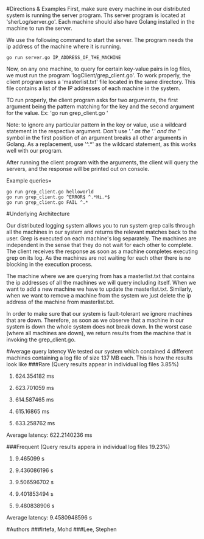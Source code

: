 #Directions & Examples
First, make sure every machine in our distributed system is running the server program. Ths server program is located at 'sherLog/server.go'. Each machine should also have Golang installed in the machine to run the server.

We use the following command to start the server. The program needs the ip address of the machine where it is running.
```
go run server.go IP_ADDRESS_OF_THE_MACHINE
```


Now, on any one machine, to query for certain key-value pairs in log files, we must run the program 'logClient/grep_client.go'. To work properly, the client program uses a 'masterlist.txt' file located in the same directory. This file contains a list of the IP addresses of each machine in the system.

TO run properly, the client program asks for two arguments, the first argument being the pattern matching for the key and the second argument for the value.
Ex: 'go run grep_client.go <keyPattern> <valuePattern>'

Note: to ignore any particular pattern in the key or value, use a wildcard statement in the respective argument. Don't use '.*' as the '.' and the '*' symbol in the first position of an argument breaks all other arguments in Golang. As a replacement, use '^.*' as the wildcard statement, as this works well with our program.

After running the client program with the arguments, the client will query the servers, and the response will be printed out on console.

Example queries=
```
go run grep_client.go helloworld
go run grep_client.go ^ERROR$ ^.*Hi.*$
go run grep_client.go FAIL ^.*
```
#Underlying Architecture

Our distributed logging system allows you to run system grep calls through all the machines in our system and returns the relevant matches back to the user. Grep is executed on each machine's log separately. The machines are independent in the sense that they do not wait for each other to complete. The client receives the response as soon as a machine completes executing grep on its log. As the machines are not waiting for each other there is no blocking in the execution process.

The machine where we are querying from has a masterlist.txt that contains the ip addresses of all the machines we will query including itself. When we want to add a new machine we have to update the masterlist.txt. Similarly, when we want to remove a machine from the system we just delete the ip address of the machine from masterlist.txt.

In order to make sure that our system is fault-tolerant we ignore machines that are down. Therefore, as soon as we observe that a machine in our system is down the whole system does not break down. In the worst case (where all machines are down), we return results from the machine that is invoking the grep_client.go.

#Average query latency
We tested our system which contained 4 different machines containing a log file of size 137 MB each. This is how the results look like
###Rare (Query results appear in individual log files 3.85%)

1. 624.354182 ms

2. 623.701059 ms 

3. 614.587465 ms

4. 615.16865  ms

5. 633.258762 ms

Average latency: 622.2140236 ms

###Frequent (Query results appera in individual log files 19.23%)

1. 9.465099 s

2. 9.436086196 s

3. 9.506596702 s

4. 9.401853494 s

5. 9.480838906 s

Average latency: 9.4580948596 s

#Authors
###Irtefa, Mohd
###Lee, Stephen

